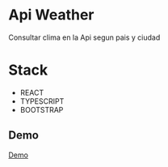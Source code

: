 # Api Weather
Consultar clima en la Api segun pais y ciudad

# Stack
- REACT
- TYPESCRIPT
- BOOTSTRAP

## Demo
[Demo](https://jutaga.github.io/ClimaAppReact/)